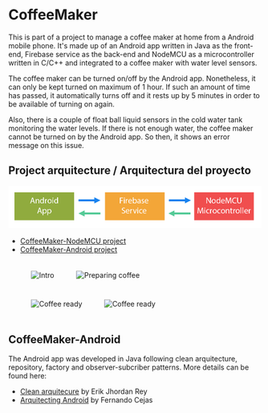 # CoffeeMaker

This is part of a project to manage a coffee maker at home from a Android mobile phone. It's made up of an Android app written in Java as the front-end, Firebase service as the back-end and NodeMCU as a microcontroller written  in C/C++ and integrated to a coffee maker with water level sensors.

The coffee maker can be turned on/off by the Android app. Nonetheless, it can only be kept turned on maximum of 1 hour. If such an amount of time has passed, it automatically turns off and it rests up by 5 minutes in order to be available of turning on again.

Also, there is a couple of float ball liquid sensors in the cold water tank monitoring the water levels. If there is not enough water, the coffee maker cannot be turned on by the Android app. So then, it shows an error message on this issue.

## Project arquitecture / Arquitectura del proyecto

![Project arquitecture](https://raw.githubusercontent.com/ivanph1017/AssetsRepo/master/CoffeeMaker/arquitecture%20project.png)

-	[CoffeeMaker-NodeMCU project](https://github.com/ivanph1017/CoffeeMaker-NodeMCU)
-	[CoffeeMaker-Android project](https://github.com/ivanph1017/CoffeeMaker-Android)

<div style="width:90%;margin:auto;">
<img style="margin:20px;" src="https://raw.githubusercontent.com/ivanph1017/AssetsRepo/master/CoffeeMaker/intro.gif" alt="Intro" height="480" width="288"/>
  <span>
    <img style="margin:20px;"
src="https://raw.githubusercontent.com/ivanph1017/AssetsRepo/master/CoffeeMaker/preparingCoffee.gif" alt="Preparing coffee" height="480" width="288"/></span>

</div>

<div style="width:90%;margin:auto;">
<img style="margin:20px;" src="https://raw.githubusercontent.com/ivanph1017/AssetsRepo/master/CoffeeMaker/coffeeReady.gif" alt="Coffee ready" height="480" width="288"/>
  <span>
    <img style="margin:20px;"
src="https://raw.githubusercontent.com/ivanph1017/AssetsRepo/master/CoffeeMaker/coffeeMakerResting.gif" alt="Coffee ready" height="480" width="288"/>
  </span>
</div>

## CoffeeMaker-Android

The Android app was developed in Java following clean arquitecture, repository, factory and observer-subcriber patterns. More details can be found here: 

- [Clean arquitecure](https://erikcaffrey.github.io/ANDROID-clean-architecture/) by Erik Jhordan Rey
- [Arquitecting Android](https://fernandocejas.com/2015/07/18/architecting-android-the-evolution/) by Fernando Cejas
